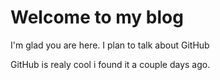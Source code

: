 # Welcome to my blog

I'm glad you are here. I plan to talk about GitHub

GitHub is realy cool i found it a couple days ago.
